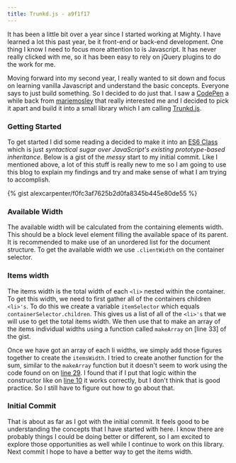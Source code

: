 ```yaml
---
title: Trunkd.js - a9f1f17
---
```

It has been a little bit over a year since I started working at Mighty. I have learned a lot this past year, be it front-end or back-end development. One thing I know I need to focus more attention to is Javascript. It has never really clicked with me, so it has been easy to rely on jQuery plugins to do the work for me.

Moving forward into my second year, I really wanted to sit down and focus on learning vanilla Javascript and understand the basic concepts. Everyone says to just build something. So I decided to do just that. I saw a [CodePen](http://codepen.io/mariemosley/pen/rryaQA) a while back from [mariemosley](mariemosley) that really interested me and I decided to pick it apart and build it into a small library which I am calling [Trunkd.js](https://github.com/alexcarpenter/trunkd.js).

### Getting Started

To get started I did some reading a decided to make it into an [ES6 Class](https://developer.mozilla.org/en-US/docs/Web/JavaScript/Reference/Classes) which is just _syntactical sugar over JavaScript's existing prototype-based inheritance_. Below is a gist of the _messy_ start to my initial commit. Like I mentioned above, a lot of this stuff is really new to me so I am going to use this blog to explain my findings and try and make sense of what I am trying to accomplish.

{% gist alexcarpenter/f0fc3af7625b2d0fa8345b445e80de55 %}

### Available Width

The available width will be calculated from the containing elements width. This should be a block level element filling the available space of its parent. It is recommended to make use of an unordered list for the document structure. To get the available width we use `.clientWidth` on the container selector.

### Items width

The items width is the total width of each `<li>` nested within the container. To get this width, we need to first gather all of the containers children `<li>'s`. To do this we create a variable `itemSelector` which equals `containerSelector.children`. This gives us a list of all of the `<li>'s` that we will use to get the total items width. We then use that to make an array of the items individual widths using a function called `makeArray` on [line 33] of the gist.

Once we have got an array of each li widths, we simply add those figures together to create the `itemsWidth`. I tried to create another function for the sum, similar to the `makeArray` function but it doesn't seem to work using the code found on on [line 29](https://gist.github.com/alexcarpenter/f0fc3af7625b2d0fa8345b445e80de55#file-trunkdjs-a9f1f17-js-L29). I found that if I put that logic within the constructor like on [line 10](https://gist.github.com/alexcarpenter/f0fc3af7625b2d0fa8345b445e80de55#file-trunkdjs-a9f1f17-js-L10) it works correctly, but I don't think that is good practice. So I still have to figure out how to go about that.

### Initial Commit

That is about as far as I got with the initial commit. It feels good to be understanding the concepts that I have started with here. I know there are probably things I could be doing better or different, so I am excited to explore those opportunities as well while I continue to work on this library. Next commit I hope to have a better way to get the items width.

